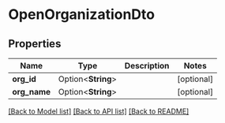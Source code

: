 # OpenOrganizationDto

## Properties

Name | Type | Description | Notes
------------ | ------------- | ------------- | -------------
**org_id** | Option<**String**> |  | [optional]
**org_name** | Option<**String**> |  | [optional]

[[Back to Model list]](../README.md#documentation-for-models) [[Back to API list]](../README.md#documentation-for-api-endpoints) [[Back to README]](../README.md)


